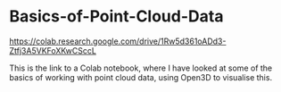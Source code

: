 # Basics-of-Point-Cloud-Data

https://colab.research.google.com/drive/1Rw5d361oADd3-Ztfj3A5VKFoXKwCSccL 

This is the link to a Colab notebook, where I have looked at some of the basics of working with point cloud data, using Open3D to visualise this. 
